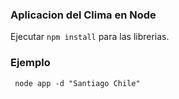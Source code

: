 ### Aplicacion del Clima en Node

Ejecutar ```npm install``` para las librerias.
 
 ### Ejemplo 
```
 node app -d "Santiago Chile"
```